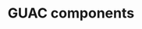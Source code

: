 ---
layout: page
title: GUAC components
permalink: /guac-components/
parent: How GUAC works
nav_order: 3
---